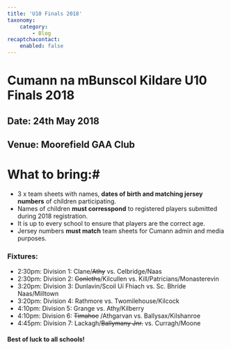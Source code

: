 ```yaml
---
title: 'U10 Finals 2018'
taxonomy:
    category:
        - Blog
recaptchacontact:
    enabled: false
---
```


# Cumann na mBunscol Kildare U10 Finals 2018 #

## Date: 24th May 2018

## Venue: Moorefield GAA Club

# What to bring:#
* 3 x team sheets with names, **dates of birth and matching jersey numbers** of children participating.
* Names of children **must corresspond** to registered players submitted during 2018 registration.
* It is up to every school to ensure that players are the correct age. 
* Jersey numbers **must match** team sheets for Cumann admin and media purposes.

### Fixtures:

* 2:30pm: Division 1: Clane/~~Athy~~ vs. Celbridge/Naas
* 2:30pm: Division 2: ~~Conleths~~/Kilcullen vs. Kill/Patricians/Monasterevin
* 3:20pm: Division 3: Dunlavin/Scoil Uí Fhiach vs. Sc. Bhríde Naas/Milltown
* 3:20pm: Division 4: Rathmore vs. Twomilehouse/Kilcock
* 4:10pm: Division 5: Grange vs. Athy/Kilberry
* 4:10pm: Division 6: ~~Timahoe~~ /Athgarvan vs. Ballysax/Kilshanroe
* 4:45pm: Division 7: Lackagh/~~Ballymany Jnr.~~ vs. Curragh/Moone

#### Best of luck to all schools!


